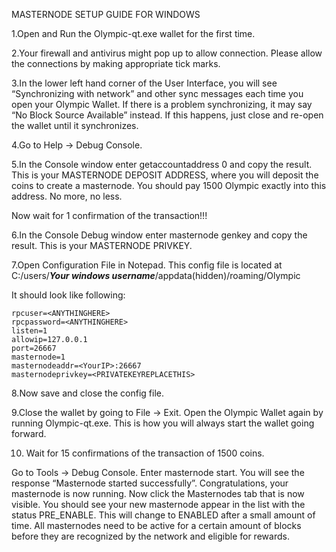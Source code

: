 MASTERNODE SETUP GUIDE FOR WINDOWS

1.Open and Run the Olympic-qt.exe wallet for the first time.  

2.Your firewall and antivirus might pop up to allow connection. Please allow the connections by making appropriate tick marks.

3.In the lower left hand corner of the User Interface, you will see “Synchronizing with network” and other sync messages each time you open your Olympic Wallet. If there is a problem synchronizing, it may say “No Block Source Available” instead. If this happens, just close and re-open the wallet until it synchronizes. 

4.Go to Help -> Debug Console.

5.In the Console window enter getaccountaddress 0 and copy the result. This is your MASTERNODE DEPOSIT ADDRESS, where you will deposit the coins to create a masternode. You should pay 1500 Olympic exactly into this address. No more, no less.

Now wait for 1 confirmation of the transaction!!!

6.In the Console Debug window enter masternode genkey and copy the result. This is your MASTERNODE PRIVKEY.

7.Open Configuration File in Notepad. This config file is located at C:/users/***Your windows username***/appdata(hidden)/roaming/Olympic 

It should look like following:

	rpcuser=<ANYTHINGHERE>
	rpcpassword=<ANYTHINGHERE>
	listen=1
	allowip=127.0.0.1
	port=26667
	masternode=1
	masternodeaddr=<YourIP>:26667
	masternodeprivkey=<PRIVATEKEYREPLACETHIS>

8.Now save and close the config file.

9.Close the wallet by going to File -> Exit.
Open the Olympic Wallet again by running Olympic-qt.exe. This is how you will always start the wallet going forward.

10. Wait for 15 confirmations of the transaction of 1500 coins.

Go to Tools -> Debug Console. Enter masternode start. You will see the response “Masternode started successfully”. Congratulations, your masternode is now running.
Now click the Masternodes tab that is now visible. You should see your new masternode appear in the list with the status PRE_ENABLE.
This will change to ENABLED after a small amount of time. All masternodes need to be active for a certain amount of blocks before they are recognized by the network and eligible for rewards.




